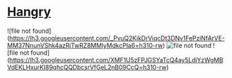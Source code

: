# [Hangry](https://play.google.com/store/apps/details?id=com.recipeapp.plip.plipapp&hl=en)

![file not found] (https://lh3.googleusercontent.com/_PvuQ2KjkDrViqcDt3DNv1FePziNfArVE-MM37NnunVShk4azRjTwRZ8MMlyMdkcPIa6=h310-rw)
![file not found](https://lh3.googleusercontent.com/DSMXPf1Wy--RsjyGsNiDnVhHFeUk-2j5SSE67rLq8El7ekpZ5rmme-cexCKCTt1aFQ=h310-rw)
![file not found] (https://lh3.googleusercontent.com/XMF1U5zFPJGSYaTcQ4ay5LdjYzWgMBVdEKLHxurKI89qhcQQDbcsrVfGeL2nB09CcQ=h310-rw)
